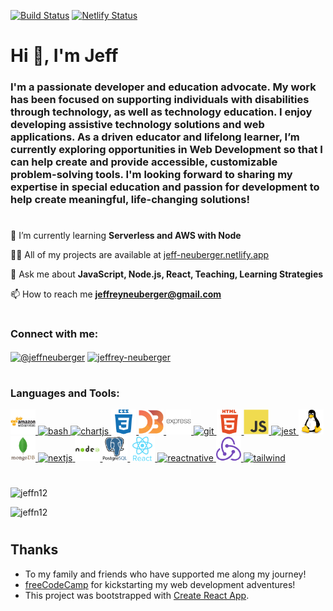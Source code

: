 [![Build Status](https://travis-ci.org/jeffn12/jeffn12.svg?branch=master)](https://travis-ci.org/jeffn12/jeffn12)
[![Netlify Status](https://api.netlify.com/api/v1/badges/4d983c51-3c4f-4f06-924b-2ec4ed2fd8ff/deploy-status)](https://app.netlify.com/sites/jeff-neuberger/deploys)

<h1 >Hi 👋, I'm Jeff</h1>
<h3 >I'm a passionate developer and education advocate. My work has been focused on supporting individuals with disabilities through technology, as well as technology education. I enjoy developing assistive technology solutions and web applications. As a driven educator and lifelong learner, I’m currently exploring opportunities in Web Development so that I can help create and provide accessible, customizable problem-solving tools. I'm looking forward to sharing my expertise in special education and passion for development to help create meaningful, life-changing solutions!</h3>

#

🌱 I’m currently learning **Serverless and AWS with Node**

👨‍💻 All of my projects are available at [jeff-neuberger.netlify.app](https://jeff-neuberger.netlify.app/)

💬 Ask me about **JavaScript, Node.js, React, Teaching, Learning Strategies**

📫 How to reach me **jeffreyneuberger@gmail.com**

#

<p align="left">
<h3 align="left">Connect with me:</h3>
<a href="https://twitter.com/@jeffneuberger" target="blank"><img align="center" src="https://cdn.jsdelivr.net/npm/simple-icons@3.0.1/icons/twitter.svg" alt="@jeffneuberger" height="30" width="40" /></a>
<a href="https://linkedin.com/in/jeffrey-neuberger" target="blank"><img align="center" src="https://cdn.jsdelivr.net/npm/simple-icons@3.0.1/icons/linkedin.svg" alt="jeffrey-neuberger" height="30" width="40" /></a>
</p>

#

<h3 align="left">Languages and Tools:</h3>
<p align="left"> <a href="https://aws.amazon.com" target="_blank"> <img src="https://raw.githubusercontent.com/devicons/devicon/master/icons/amazonwebservices/amazonwebservices-original-wordmark.svg" alt="aws" width="40" height="40"/> </a> <a href="https://www.gnu.org/software/bash/" target="_blank"> <img src="https://www.vectorlogo.zone/logos/gnu_bash/gnu_bash-icon.svg" alt="bash" width="40" height="40"/> </a> <a href="https://www.chartjs.org" target="_blank"> <img src="https://www.chartjs.org/media/logo-title.svg" alt="chartjs" width="40" height="40"/> </a> <a href="https://www.w3schools.com/css/" target="_blank"> <img src="https://raw.githubusercontent.com/devicons/devicon/master/icons/css3/css3-plain-wordmark.svg" alt="css3" width="40" height="40"/> </a> <a href="https://d3js.org/" target="_blank"> <img src="https://raw.githubusercontent.com/devicons/devicon/master/icons/d3js/d3js-original.svg" alt="d3js" width="40" height="40"/> </a> <a href="https://expressjs.com" target="_blank"> <img src="https://raw.githubusercontent.com/devicons/devicon/master/icons/express/express-original-wordmark.svg" alt="express" width="40" height="40"/> </a> <a href="https://git-scm.com/" target="_blank"> <img src="https://www.vectorlogo.zone/logos/git-scm/git-scm-icon.svg" alt="git" width="40" height="40"/> </a> <a href="https://www.w3.org/html/" target="_blank"> <img src="https://raw.githubusercontent.com/devicons/devicon/master/icons/html5/html5-plain-wordmark.svg" alt="html5" width="40" height="40"/> </a> <a href="https://developer.mozilla.org/en-US/docs/Web/JavaScript" target="_blank"> <img src="https://raw.githubusercontent.com/devicons/devicon/master/icons/javascript/javascript-original.svg" alt="javascript" width="40" height="40"/> </a> <a href="https://jestjs.io" target="_blank"> <img src="https://www.vectorlogo.zone/logos/jestjsio/jestjsio-icon.svg" alt="jest" width="40" height="40"/> </a> <a href="https://www.linux.org/" target="_blank"> <img src="https://raw.githubusercontent.com/devicons/devicon/master/icons/linux/linux-original.svg" alt="linux" width="40" height="40"/> </a> <a href="https://www.mongodb.com/" target="_blank"> <img src="https://raw.githubusercontent.com/devicons/devicon/master/icons/mongodb/mongodb-original-wordmark.svg" alt="mongodb" width="40" height="40"/> </a> <a href="https://nextjs.org/" target="_blank"> <img src="https://cdn.worldvectorlogo.com/logos/nextjs-3.svg" alt="nextjs" width="40" height="40"/> </a> <a href="https://nodejs.org" target="_blank"> <img src="https://raw.githubusercontent.com/devicons/devicon/master/icons/nodejs/nodejs-original-wordmark.svg" alt="nodejs" width="40" height="40"/> </a> <a href="https://www.postgresql.org" target="_blank"> <img src="https://raw.githubusercontent.com/devicons/devicon/master/icons/postgresql/postgresql-original-wordmark.svg" alt="postgresql" width="40" height="40"/> </a> <a href="https://reactjs.org/" target="_blank"> <img src="https://raw.githubusercontent.com/devicons/devicon/master/icons/react/react-original-wordmark.svg" alt="react" width="40" height="40"/> </a> <a href="https://reactnative.dev/" target="_blank"> <img src="https://reactnative.dev/img/header_logo.svg" alt="reactnative" width="40" height="40"/> </a> <a href="https://redux.js.org" target="_blank"> <img src="https://raw.githubusercontent.com/devicons/devicon/master/icons/redux/redux-original.svg" alt="redux" width="40" height="40"/> </a> <a href="https://tailwindcss.com/" target="_blank"> <img src="https://www.vectorlogo.zone/logos/tailwindcss/tailwindcss-icon.svg" alt="tailwind" width="40" height="40"/> </a> </p>

#

<p><img src="https://github-readme-stats.vercel.app/api?username=jeffn12&hide=stars&count_private=true&show_icons=true" alt="jeffn12" /></p>

<p><img src="https://github-readme-stats.vercel.app/api/top-langs/?username=jeffn12&layout=compact" alt="jeffn12" /></p>

#

## Thanks

- To my family and friends who have supported me along my journey!
- [freeCodeCamp](https://freecodecamp.com) for kickstarting my web development adventures!
- This project was bootstrapped with [Create React App](https://github.com/facebook/create-react-app).
